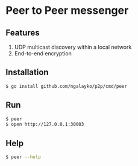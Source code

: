 # Peer to Peer messenger

## Features

1. UDP multicast discovery within a local network
2. End-to-end encryption

## Installation

```bash
$ go install github.com/ngalayko/p2p/cmd/peer
```

## Run 

```bash
$ peer
$ open http://127.0.0.1:30003
```

## Help 

```bash
$ peer --help
```
